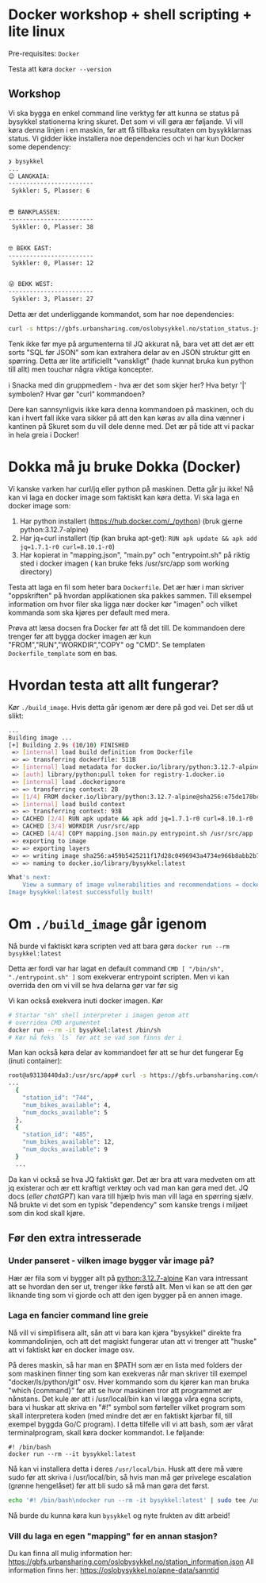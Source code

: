 # Docker workshop + shell scripting + lite linux
Pre-requisites: `Docker`

Testa att køra `docker --version`


## Workshop
Vi ska bygga en enkel command line verktyg før att kunna se status på bysykkel stationerna
kring skuret.
Det som vi vill gøra ær føljande. Vi vill køra denna linjen
i en maskin, før att få tillbaka resultaten om bysykklarnas status. Vi gidder ikke installera noe dependencies och vi har kun Docker some dependency:
```bash
❯ bysykkel
...
😊 LANGKAIA:
------------------------
 Sykkler: 5, Plasser: 6


😎 BANKPLASSEN:
------------------------
 Sykkler: 0, Plasser: 38


🤓 BEKK EAST:
------------------------
 Sykkler: 0, Plasser: 12


😜 BEKK WEST:
------------------------
 Sykkler: 3, Plasser: 27
```
Detta ær det underliggande kommandot, som har noe dependencies:
```bash
curl -s https://gbfs.urbansharing.com/oslobysykkel.no/station_status.json | jq '[.data.stations[] | {station_id, num_bikes_available, num_docks_available}]' | python main.py
```
Tenk ikke før mye på argumenterna til JQ akkurat nå, bara vet att det ær ett sorts "SQL før JSON" som kan extrahera delar av en JSON struktur gitt en spørring.
Detta ær lite artificiellt "vanskligt" (hade kunnat bruka kun python till allt) men touchar några viktiga koncepter.

ℹ️ Snacka med din gruppmedlem - hva ær det som skjer her? Hva betyr '|' symbolen? Hvar gør "curl" kommandoen?

Dere kan sannsynligvis ikke køra denna kommandoen på maskinen, och du kan i hvert fall ikke vara sikker på
att den kan køras av alla dina vænner i kantinen på Skuret som du vill dele denne med. Det ær på
tide att vi packar in hela greia i Docker!

# Dokka må ju bruke Dokka (Docker)
Vi kanske varken har curl/jq eller python på maskinen. Detta går ju ikke! Nå kan vi laga en docker image som faktiskt kan køra detta.
Vi ska laga en docker image som:
1. Har python installert (https://hub.docker.com/_/python) (bruk gjerne python:3.12.7-alpine)
2. Har jq+curl installert (tip (kan bruka apt-get): `RUN apk update && apk add jq=1.7.1-r0 curl=8.10.1-r0`)
3. Har kopierat in "mapping.json", "main.py" och "entrypoint.sh" på riktig sted i docker imagen ( kan bruke feks /usr/src/app som working directory)

Testa att laga en fil som heter bara `Dockerfile`. Det ær hær i man skriver "oppskriften" på hvordan applikationen ska pakkes sammen. Till eksempel information om hvor filer ska ligga nær docker kør "imagen" och vilket kommanda som ska kjøres per default med mera.

Prøva att læsa docsen fra Docker før att få det till. De kommandoen dere trenger før att bygga docker imagen
ær kun "FROM","RUN","WORKDIR","COPY" og "CMD".
Se templaten `Dockerfile_template` som en bas.
# Hvordan testa att allt fungerar?
Kør `./build_image`. Hvis detta går igenom ær dere på god vei. Det ser då ut slikt:
```bash
...
Building image ...
[+] Building 2.9s (10/10) FINISHED                                                                                           docker:desktop-linux
 => [internal] load build definition from Dockerfile                                                                                         0.0s
 => => transferring dockerfile: 511B                                                                                                         0.0s
 => [internal] load metadata for docker.io/library/python:3.12.7-alpine                                                                      2.9s
 => [auth] library/python:pull token for registry-1.docker.io                                                                                0.0s
 => [internal] load .dockerignore                                                                                                            0.0s
 => => transferring context: 2B                                                                                                              0.0s
 => [1/4] FROM docker.io/library/python:3.12.7-alpine@sha256:e75de178bc15e72f3f16bf75a6b484e33d39a456f03fc771a2b3abb9146b75f8                0.0s
 => [internal] load build context                                                                                                            0.0s
 => => transferring context: 93B                                                                                                             0.0s
 => CACHED [2/4] RUN apk update && apk add jq=1.7.1-r0 curl=8.10.1-r0                                                                        0.0s
 => CACHED [3/4] WORKDIR /usr/src/app                                                                                                        0.0s
 => CACHED [4/4] COPY mapping.json main.py entrypoint.sh /usr/src/app                                                                        0.0s
 => exporting to image                                                                                                                       0.0s
 => => exporting layers                                                                                                                      0.0s
 => => writing image sha256:a459b5425211f17d28c0496943a4734e966b8abb2b742dd2f069e139c14f0540                                                 0.0s
 => => naming to docker.io/library/bysykkel:latest                                                                                           0.0s

What's next:
    View a summary of image vulnerabilities and recommendations → docker scout quickview 
Image bysykkel:latest successfully built!
```


# Om `./build_image` går igenom
Nå burde vi faktiskt køra scripten ved att bara gøra `docker run --rm bysykkel:latest`

Detta ær fordi var har lagat en default command `CMD [ "/bin/sh", "./entrypoint.sh" ]` som
exekverar entrypoint scripten. Men vi kan overrida den om vi vill se hva delarna gør var før sig

Vi kan också exekvera inuti docker imagen. Kør
```bash
# Startar "sh" shell interpreter i imagen genom att
# overridea CMD argumentet
docker run --rm -it bysykkel:latest /bin/sh
# Kør nå feks `ls` før att se vad som finns der i
```
Man kan också køra delar av kommandoet før att se hur det fungerar
Eg (inuti container):
```bash
root@a93138440da3:/usr/src/app# curl -s https://gbfs.urbansharing.com/oslobysykkel.no/station_status.json | jq '[.data.stations[] | {station_id, num_bikes_available, num_docks_available}]'`
...
  {
    "station_id": "744",
    "num_bikes_available": 4,
    "num_docks_available": 5
  },
  {
    "station_id": "485",
    "num_bikes_available": 12,
    "num_docks_available": 9
  }
  ...
```
Da kan vi också se hva JQ faktiskt gør. Det ær bra att vara medveten om att jq existerar och ær ett kraftigt verktøy och vad man kan gøra med det. JQ docs (*eller chatGPT*) kan vara till hjælp hvis man vill laga en spørring sjælv. Nå brukte
vi det som en typisk "dependency" som kanske trengs i miljøet som din kod skall kjøre.



## Før den extra intresserade


### Under panseret - vilken image bygger vår image på?
Hær ær fila som vi bygger allt på [python:3.12.7-alpine](https://hub.docker.com/layers/library/python/3.12.7-alpine/images/sha256-2163c5b97d8aa257d70f5b13eed2b9ae7f261fd479c4b114ca88160c7f2e6409?context=explore)
Kan vara intressant att se hvordan den ser ut, trenger ikke førstå allt. Men vi kan se att den gør liknande
ting som vi gjorde och att den igen bygger på en annen image.

### Laga en fancier command line greie
Nå vill vi simplifisera allt, sån att vi bara kan kjøra "bysykkel" direkte fra kommandolinjen, och
att det magiskt fungerar utan att vi trenger att "huske" att vi faktiskt kør en docker image osv.

På deres maskin, så har man en $PATH som ær en lista med folders der som maskinen finner ting som kan exekveras når man skriver till exempel "docker/ls/python/git" osv. Hver kommando som du kjører kan man bruka "which {command}" før att se hvor maskinen tror att programmet ær nånstans. Det kule ær att i /usr/local/bin kan vi lægga våra egna scripts,
bara vi huskar att skriva en "#!" symbol som førteller vilket program som skall interpretera koden (med mindre det ær en faktiskt kjørbar fil, till exempel byggda Go/C program).
I detta tilfelle vill vi att bash, som ær vårat terminalprogram, skall køra docker kommandot. I.e føljande:

```
#! /bin/bash
docker run --rm --it bysykkel:latest
```
Nå kan vi installera detta i deres `/usr/local/bin`. Husk att dere må være sudo før att skriva i /usr/local/bin, så hvis
man må gør privelege escalation (grønne hengelåset) før att bli sudo så må man gøra det først.
```bash
echo '#! /bin/bash\ndocker run --rm -it bysykkel:latest' | sudo tee /usr/local/bin/bysykkel && sudo chmod +x /usr/local/bin/bysykkel
```

Nå burde du kunna køra kun  `bysykkel` og nyte frukten av ditt arbeid!

### Vill du laga en egen "mapping" før en annan stasjon?
Du kan finna all mulig information her: https://gbfs.urbansharing.com/oslobysykkel.no/station_information.json
All information finns her: https://oslobysykkel.no/apne-data/sanntid



